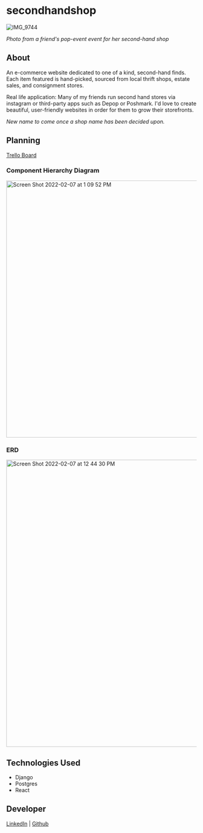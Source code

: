 # secondhandshop
![IMG_9744](https://user-images.githubusercontent.com/93502471/152849037-47ca34bf-5da9-40ab-b70f-148307f7e64d.jpeg)

*Photo from a friend's pop-event event for her second-hand shop*
## About
An e-commerce website dedicated to one of a kind, second-hand finds. Each item featured is hand-picked, sourced from local thrift shops, estate sales, and consignment stores. 

Real life application: Many of my friends run second hand stores via instagram or third-party apps such as Depop or Poshmark. I'd love to create beautiful, user-friendly websites in order for them to grow their storefronts.

*New name to come once a shop name has been decided upon.*

## Planning

[Trello Board](https://trello.com/b/4XtTh2hw/e-commerce-capstone-project) 

### Component Hierarchy Diagram 
<img width="681" alt="Screen Shot 2022-02-07 at 1 09 52 PM" src="https://user-images.githubusercontent.com/93502471/152846860-1f0d7522-62b8-4e43-aff9-228c63ff27e6.png">

### ERD
<img width="761" alt="Screen Shot 2022-02-07 at 12 44 30 PM" src="https://user-images.githubusercontent.com/93502471/152843352-c9d167b4-38a4-437a-8884-13525fccec05.png">


## Technologies Used
- Django
- Postgres
- React

## Developer 
[LinkedIn](https://www.linkedin.com/in/cristennegron/) | [Github](https://github.com/cristennegron)
